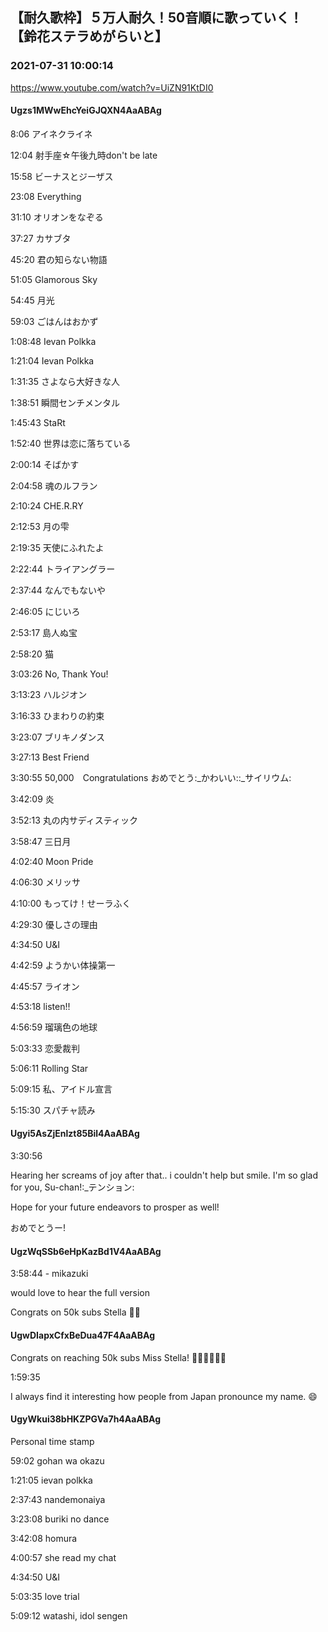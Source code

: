 ## 【耐久歌枠】５万人耐久！50音順に歌っていく！【鈴花ステラめがらいと】
### 2021-07-31 10:00:14
https://www.youtube.com/watch?v=UiZN91KtDI0
#### Ugzs1MWwEhcYeiGJQXN4AaABAg
8:06 アイネクライネ

12:04 射手座☆午後九時don't be late

15:58 ビーナスとジーザス

23:08 Everything

31:10 オリオンをなぞる

37:27 カサブタ

45:20 君の知らない物語

51:05 Glamorous Sky

54:45 月光

59:03 ごはんはおかず

1:08:48 Ievan Polkka

1:21:04 Ievan Polkka

1:31:35 さよなら大好きな人

1:38:51 瞬間センチメンタル

1:45:43 StaRt

1:52:40 世界は恋に落ちている

2:00:14 そばかす

2:04:58 魂のルフラン

2:10:24 CHE.R.RY

2:12:53 月の雫

2:19:35 天使にふれたよ

2:22:44 トライアングラー

2:37:44 なんでもないや

2:46:05 にじいろ

2:53:17 島人ぬ宝

2:58:20 猫

3:03:26 No, Thank You!

3:13:23 ハルジオン

3:16:33 ひまわりの約束

3:23:07 ブリキノダンス

3:27:13 Best Friend

3:30:55 50,000　Congratulations おめでとう:_かわいい::_サイリウム:

3:42:09 炎

3:52:13 丸の内サディスティック

3:58:47 三日月

4:02:40 Moon Pride

4:06:30 メリッサ

4:10:00 もってけ！せーラふく

4:29:30 優しさの理由

4:34:50 U&I

4:42:59 ようかい体操第一

4:45:57 ライオン

4:53:18 listen!!

4:56:59 瑠璃色の地球

5:03:33 恋愛裁判

5:06:11 Rolling Star

5:09:15 私、アイドル宣言

5:15:30 スパチャ読み

#### Ugyi5AsZjEnlzt85Bil4AaABAg
3:30:56



Hearing her screams of joy after that.. i couldn't help but smile. I'm so glad for you, Su-chan!:_テンション:

Hope for your future endeavors to prosper as well!



おめでとうー!

#### UgzWqSSb6eHpKazBd1V4AaABAg
3:58:44 - mikazuki  



would love to hear the full version

Congrats on 50k subs Stella 👏👏

#### UgwDIapxCfxBeDua47F4AaABAg
Congrats on reaching 50k subs Miss Stella! 👏👏👏👏👏😄



1:59:35

I always find it interesting how people from Japan pronounce my name. 😄

#### UgyWkui38bHKZPGVa7h4AaABAg
Personal time stamp



59:02 gohan wa okazu

1:21:05 ievan polkka

2:37:43 nandemonaiya

3:23:08 buriki no dance

3:42:08 homura

4:00:57 she read my chat

4:34:50 U&I

5:03:35 love trial

5:09:12 watashi, idol sengen

